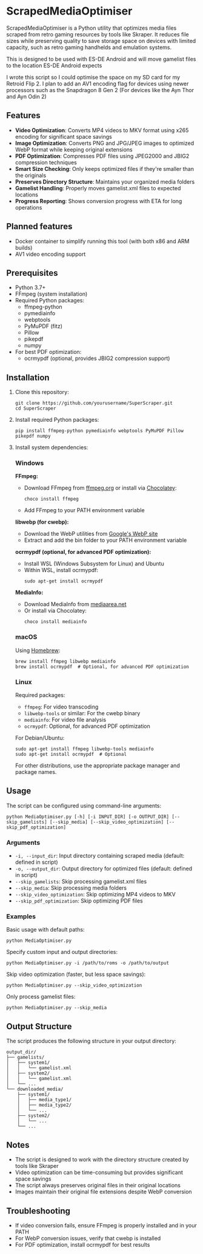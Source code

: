 # ScrapedMediaOptimiser

ScrapedMediaOptimiser is a Python utility that optimizes media files scraped from retro gaming resources by tools like Skraper. It reduces file sizes while preserving quality to save storage space on devices with limited capacity, such as retro gaming handhelds and emulation systems. 

This is designed to be used with ES-DE Android and will move gamelist files to the location ES-DE Android expects

I wrote this script so I could optimise the space on my SD card for my Retroid Flip 2. I plan to add an AV1 encoding flag for devices using newer processors such as the Snapdragon 8 Gen 2 (For devices like the Ayn Thor and Ayn Odin 2)

## Features

- **Video Optimization**: Converts MP4 videos to MKV format using x265 encoding for significant space savings
- **Image Optimization**: Converts PNG and JPG/JPEG images to optimized WebP format while keeping original extensions
- **PDF Optimization**: Compresses PDF files using JPEG2000 and JBIG2 compression techniques
- **Smart Size Checking**: Only keeps optimized files if they're smaller than the originals
- **Preserves Directory Structure**: Maintains your organized media folders
- **Gamelist Handling**: Properly moves gamelist.xml files to expected locations
- **Progress Reporting**: Shows conversion progress with ETA for long operations

## Planned features

- Docker container to simplify running this tool (with both x86 and ARM builds)
- AV1 video encoding support

## Prerequisites

- Python 3.7+
- FFmpeg (system installation)
- Required Python packages:
  - ffmpeg-python
  - pymediainfo
  - webptools
  - PyMuPDF (fitz)
  - Pillow
  - pikepdf
  - numpy
- For best PDF optimization:
  - ocrmypdf (optional, provides JBIG2 compression support)

## Installation

1. Clone this repository:
   ```
   git clone https://github.com/yourusername/SuperScraper.git
   cd SuperScraper
   ```

2. Install required Python packages:
   ```
   pip install ffmpeg-python pymediainfo webptools PyMuPDF Pillow pikepdf numpy
   ```

3. Install system dependencies:

   ### Windows

   **FFmpeg:**
   - Download FFmpeg from [ffmpeg.org](https://ffmpeg.org/download.html) or install via [Chocolatey](https://chocolatey.org/):
     ```
     choco install ffmpeg
     ```
   - Add FFmpeg to your PATH environment variable

   **libwebp (for cwebp):**
   - Download the WebP utilities from [Google's WebP site](https://developers.google.com/speed/webp/download)
   - Extract and add the bin folder to your PATH environment variable

   **ocrmypdf (optional, for advanced PDF optimization):**
   - Install WSL (Windows Subsystem for Linux) and Ubuntu
   - Within WSL, install ocrmypdf:
     ```
     sudo apt-get install ocrmypdf
     ```

   **MediaInfo:**
   - Download MediaInfo from [mediaarea.net](https://mediaarea.net/en/MediaInfo/Download/Windows)
   - Or install via Chocolatey:
     ```
     choco install mediainfo
     ```

   ### macOS

   Using [Homebrew](https://brew.sh/):
   ```
   brew install ffmpeg libwebp mediainfo
   brew install ocrmypdf  # Optional, for advanced PDF optimization
   ```

   ### Linux

   Required packages:
   - `ffmpeg`: For video transcoding
   - `libwebp-tools` or similar: For the cwebp binary
   - `mediainfo`: For video file analysis
   - `ocrmypdf`: Optional, for advanced PDF optimization

   For Debian/Ubuntu:
   ```
   sudo apt-get install ffmpeg libwebp-tools mediainfo
   sudo apt-get install ocrmypdf  # Optional
   ```

   For other distributions, use the appropriate package manager and package names.

## Usage

The script can be configured using command-line arguments:

```
python MediaOptimiser.py [-h] [-i INPUT_DIR] [-o OUTPUT_DIR] [--skip_gamelists] [--skip_media] [--skip_video_optimization] [--skip_pdf_optimization]
```

### Arguments

- `-i, --input_dir`: Input directory containing scraped media (default: defined in script)
- `-o, --output_dir`: Output directory for optimized files (default: defined in script)
- `--skip_gamelists`: Skip processing gamelist.xml files
- `--skip_media`: Skip processing media folders
- `--skip_video_optimization`: Skip optimizing MP4 videos to MKV
- `--skip_pdf_optimization`: Skip optimizing PDF files

### Examples

Basic usage with default paths:
```
python MediaOptimiser.py
```

Specify custom input and output directories:
```
python MediaOptimiser.py -i /path/to/roms -o /path/to/output
```

Skip video optimization (faster, but less space savings):
```
python MediaOptimiser.py --skip_video_optimization
```

Only process gamelist files:
```
python MediaOptimiser.py --skip_media
```

## Output Structure

The script produces the following structure in your output directory:

```
output_dir/
├── gamelists/
│   ├── system1/
│   │   └── gamelist.xml
│   ├── system2/
│   │   └── gamelist.xml
│   └── ...
└── downloaded_media/
    ├── system1/
    │   ├── media_type1/
    │   ├── media_type2/
    │   └── ...
    ├── system2/
    │   └── ...
    └── ...
```

## Notes

- The script is designed to work with the directory structure created by tools like Skraper
- Video optimization can be time-consuming but provides significant space savings
- The script always preserves original files in their original locations
- Images maintain their original file extensions despite WebP conversion

## Troubleshooting

- If video conversion fails, ensure FFmpeg is properly installed and in your PATH
- For WebP conversion issues, verify that cwebp is installed
- For PDF optimization, install ocrmypdf for best results
